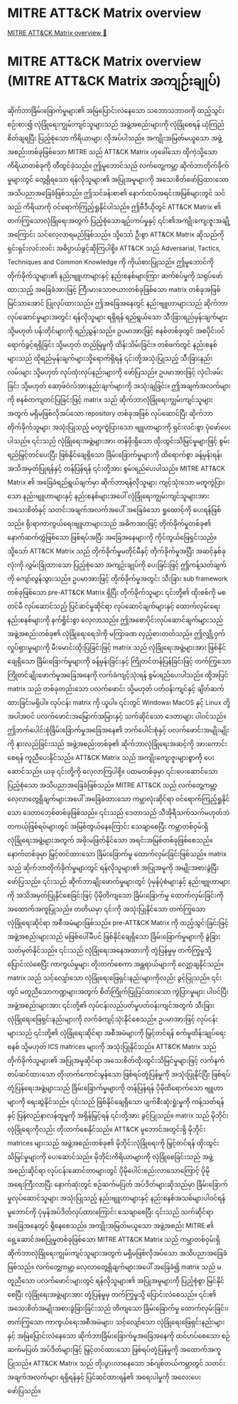 # MITRE ATT&CK Matrix overview

[MITRE ATT&CK Matrix overview 🔗](https://www.coursera.org/learn/advanced-cybersecurity-concepts-and-capstone-project/lecture/ZBrn6/mitre-att-ck-matrix-overview)

# MITRE ATT&CK Matrix overview (MITRE ATT&CK Matrix အကျဉ်းချုပ်)

ဆိုက်ဘာခြိမ်းခြောက်မှုများ၏ အမြဲပြောင်းလဲနေသော သဘောသဘာဝကို ထည့်သွင်းစဉ်းစား၍ လုံခြုံရေးကျွမ်းကျင်သူများသည် အဖွဲ့အစည်းများကို လုံခြုံစေရန် ယုံကြည်စိတ်ချရပြီး ပြည့်စုံသော ကိရိယာများ လိုအပ်ပါသည်။ အကျိုးအမြတ်မယူသော အဖွဲ့အစည်းတစ်ခုဖြစ်သော MITRE သည် ATT&CK Matrix ဟုခေါ်သော ထိုကဲ့သို့သော ကိရိယာတစ်ခုကို တီထွင်ခဲ့သည်။ ဤမူဘောင်သည် လက်တွေ့ကမ္ဘာ့ ဆိုက်ဘာတိုက်ခိုက်မှုများတွင် တွေ့ရှိရသော ရန်လိုသူများ၏ အပြုအမူများကို အသေးစိတ်ဖော်ပြထားသော အသိပညာအခြေခံဖြစ်သည်။ ဤသင်ခန်းစာ၏ နောက်ထပ်အရင်းအမြစ်များတွင် သင်သည် ကိရိယာကို ဝင်ရောက်ကြည့်ရှုနိုင်ပါသည်။ ဤဗီဒီယိုတွင် ATT&CK Matrix ၏ တက်ကြွသောလုံခြုံရေးအတွက် ပြည့်စုံသောချဉ်းကပ်မှုနှင့် ၎င်း၏အကျိုးကျေးဇူးအချို့အကြောင်း သင်လေ့လာရမည်ဖြစ်သည်။ သို့သော် ဦးစွာ ATT&CK Matrix ဆိုသည်ကို ရှင်းရှင်းလင်းလင်း အဓိပ္ပာယ်ဖွင့်ဆိုကြပါစို့။ ATT&CK သည် Adversarial, Tactics, Techniques and Common Knowledge ကို ကိုယ်စားပြုသည်။ ဤမူဘောင်ကို တိုက်ခိုက်သူများ၏ နည်းဗျူဟာများနှင့် နည်းစနစ်များကြား ဆက်စပ်မှုကို သရုပ်ဖော်ထားသည့် အခြေခံအားဖြင့် ကြီးမားသောဇယားတစ်ခုဖြစ်သော matrix တစ်ခုအဖြစ် မြင်သာအောင် ပြုလုပ်ထားသည်။ ဤအခြေအနေတွင် နည်းဗျူဟာများသည် ဆိုက်ဘာလုပ်ဆောင်မှုများအတွင်း ရန်လိုသူများ ရရှိရန် ရည်ရွယ်သော သီးခြားရည်မှန်းချက်များ သို့မဟုတ် ပန်းတိုင်များကို ရည်ညွှန်းသည်။ ဥပမာအားဖြင့် စနစ်တစ်ခုတွင် အစပိုင်းဝင်ရောက်ခွင့်ရရှိခြင်း သို့မဟုတ် တည်မြဲမှုကို ထိန်းသိမ်းခြင်း။ တစ်ဖက်တွင် နည်းစနစ်များသည် ထိုရည်မှန်းချက်များသို့ရောက်ရှိရန် ၎င်းတို့အသုံးပြုသည့် သီးခြားနည်းလမ်းများ သို့မဟုတ် လုပ်ထုံးလုပ်နည်းများကို ဖော်ပြသည်။ ဥပမာအားဖြင့် လှံငါးဖမ်းခြင်း သို့မဟုတ် ဆော့ဖ်ဝဲလ်အားနည်းချက်များကို အသုံးချခြင်း။ ဤအချက်အလက်များကို စနစ်တကျတင်ပြခြင်းဖြင့် matrix သည် ဆိုက်ဘာလုံခြုံရေးကျွမ်းကျင်သူများအတွက် မရှိမဖြစ်လိုအပ်သော repository တစ်ခုအဖြစ် လုပ်ဆောင်ပြီး ဆိုက်ဘာတိုက်ခိုက်သူများ အသုံးပြုသည့် မတူကွဲပြားသော ဗျူဟာများကို ရှင်းလင်းစွာ ပုံဖော်ပေးပါသည်။ ၎င်းသည် လုံခြုံရေးအဖွဲ့များအား တန်ဖိုးရှိသော ထိုးထွင်းသိမြင်မှုများဖြင့် စွမ်းရည်မြှင့်တင်ပေးပြီး ဖြစ်နိုင်ချေရှိသော ခြိမ်းခြောက်မှုများကို ထိရောက်စွာ ခန့်မှန်းရန်၊ အသိအမှတ်ပြုရန်နှင့် တန်ပြန်ရန် ၎င်းတို့အား စွမ်းရည်ပေးပါသည်။ MITRE ATT&CK Matrix ၏ အခြေခံရည်ရွယ်ချက်မှာ ဆိုက်ဘာရန်လိုသူများ ကျင့်သုံးသော မတူကွဲပြားသော နည်းဗျူဟာများနှင့် နည်းစနစ်များအပေါ် လုံခြုံရေးကျွမ်းကျင်သူများအား အသေးစိတ်နှင့် သတင်းအချက်အလက်အပေါ် အခြေခံသော ရှုထောင့်ကို ပေးရန်ဖြစ်သည်။ ရိုးရာကာကွယ်ရေးဗျူဟာများသည် အဓိကအားဖြင့် တိုက်ခိုက်မှုတစ်ခု၏ နောက်ဆက်တွဲဖြစ်သော ဖြစ်ရပ်အပြီး အခြေအနေများကို ကိုင်တွယ်ဖြေရှင်းသည်။ သို့သော် ATT&CK Matrix သည် တိုက်ခိုက်မှုမတိုင်မီနှင့် တိုက်ခိုက်မှုအပြီး အဆင့်နှစ်ခုလုံးကို လွှမ်းခြုံထားသော ပြည့်စုံသော အကျဉ်းချုပ်ကို ပေးခြင်းဖြင့် ဤကန့်သတ်ချက်ကို ကျော်လွန်သွားသည်။ ဥပမာအားဖြင့် တိုက်ခိုက်မှုအတွင်း သီးခြား sub framework တစ်ခုဖြစ်သော pre-ATT&CK Matrix ရှိပြီး တိုက်ခိုက်သူများ ၎င်းတို့၏ ထိုးစစ်ကို မစတင်မီ လုပ်ဆောင်သည့် ပြင်ဆင်မှုဆိုင်ရာ လုပ်ဆောင်ချက်များနှင့် ထောက်လှမ်းရေးနည်းစနစ်များကို နက်ရှိုင်းစွာ လေ့လာသည်။ ဤအစောပိုင်းလုပ်ဆောင်ချက်များသည် အဖွဲ့အစည်းတစ်ခု၏ လုံခြုံရေးရေဒါကို မကြာခဏ လှည့်စားတတ်သည်။ ဤလျှို့ဝှက်လှုပ်ရှားမှုများကို မီးမောင်းထိုးပြခြင်းဖြင့် matrix သည် လုံခြုံရေးအဖွဲ့များအား ဖြစ်နိုင်ချေရှိသော ခြိမ်းခြောက်မှုများကို ခန့်မှန်းခြင်းနှင့် ကြိုတင်တန်ပြန်ခြင်းဖြင့် တက်ကြွသော ကြိုတင်ချိုးဖောက်မှုအခြေအနေကို လက်ခံကျင့်သုံးရန် စွမ်းရည်ပေးပါသည်။ ထို့အပြင် matrix သည် တစ်ခုတည်းသော ပလက်ဖောင်း သို့မဟုတ် ပတ်ဝန်းကျင်နှင့် ချိတ်ဆက်ထားခြင်းမရှိပါ။ လုပ်ငန်း matrix ကို ယူပါ။ ၎င်းတွင် Windows၊ MacOS နှင့် Linux တို့အပါအဝင် ပလက်ဖောင်းအမြောက်အမြားနှင့် သက်ဆိုင်သော ဒေတာများ ပါဝင်သည်။ ဤဘက်ပေါင်းစုံခြိမ်းခြောက်မှုအခြေအနေ၏ ဘက်ပေါင်းစုံနှင့် ပလက်ဖောင်းအမျိုးမျိုးကို နားလည်ခြင်းသည် အဖွဲ့အစည်းတစ်ခု၏ ဆိုက်ဘာလုံခြုံရေးအဆင့်ကို အားကောင်းစေရန် ကူညီပေးနိုင်သည်။ ATT&CK Matrix သည် အကျိုးကျေးဇူးများစွာကို ပေးဆောင်သည်။ ယခု ၎င်းတို့ကို လေ့လာကြပါစို့။ ပထမတစ်ခုမှာ ၎င်းပေးဆောင်သော ပြည့်စုံသော အသိပညာအခြေခံဖြစ်သည်။ MITRE ATT&CK သည် လက်တွေ့ကမ္ဘာ့ လေ့လာတွေ့ရှိချက်များအပေါ် အခြေခံထားသော ကမ္ဘာလုံးဆိုင်ရာ ဝင်ရောက်ကြည့်ရှုနိုင်သော ဒေတာဘေ့စ်တစ်ခုဖြစ်သည်။ ၎င်းသည် ဒေတာသည် သီအိုရီသက်သက်မဟုတ်ဘဲ တကယ့်ဖြစ်ရပ်များတွင် အမြစ်တွယ်နေကြောင်း သေချာစေပြီး ကမ္ဘာတစ်ဝှမ်းရှိ လုံခြုံရေးအဖွဲ့များအတွက် အဖိုးမဖြတ်နိုင်သော အရင်းအမြစ်တစ်ခုဖြစ်စေသည်။ နောက်တစ်ခုမှာ မြှင့်တင်ထားသော ခြိမ်းခြောက်မှု ထောက်လှမ်းခြင်းဖြစ်သည်။ matrix သည် ဆိုက်ဘာတိုက်ခိုက်မှုများတွင် ရန်လိုသူများ၏ အပြုအမူကို အမျိုးအစားခွဲပြီး ဖော်ပြသည်။ ၎င်းသည် ဆိုက်ဘာချိုးဖောက်မှုများတွင် ပုံမှန်ပုံစံများနှင့် နည်းဗျူဟာများကို အသိအမှတ်ပြုနိုင်စေခြင်းဖြင့် ပိုမိုတိကျသော ခြိမ်းခြောက်မှု ထောက်လှမ်းခြင်းကို အထောက်အကူပြုသည်။ တတိယမှာ ၎င်းကို အသုံးပြုနိုင်သော တက်ကြွသော လုံခြုံရေးဆိုင်ရာ အစီအမံများဖြစ်သည်။ pre-ATT&CK Matrix ကို ထည့်သွင်းခြင်းဖြင့် အဖွဲ့အစည်းများသည် မဖြစ်ပေါ်မီပင် ဖြစ်နိုင်ချေရှိသော ခြိမ်းခြောက်မှုများကို ခွဲခြားသတ်မှတ်နိုင်သည်။ ၎င်းသည် လုံခြုံရေးအနေအထားကို တုံ့ပြန်မှုမှ တက်ကြွမှုသို့ ပြောင်းလဲစေပြီး ကာကွယ်မှုများ တိုးတက်စေကာ အန္တရာယ်များကို လျှော့ချနိုင်သည်။ matrix သည် သင့်လျော်သော လုံခြုံရေးဖြေရှင်းနည်းများကိုလည်း ခွင့်ပြုသည်။ ၎င်းတွင် မတူညီသောကဏ္ဍများအတွက် စိတ်ကြိုက်ပြုပြင်ထားသော ကွဲပြားမှုများ ပါဝင်ပြီး အဖွဲ့အစည်းများအား ၎င်းတို့၏ လုပ်ငန်းလည်ပတ်မှုပတ်ဝန်းကျင်အတွက် သီးခြားလုံခြုံရေးဖြေရှင်းနည်းများကို လက်ခံကျင့်သုံးနိုင်စေသည်။ ဥပမာအားဖြင့် လုပ်ငန်းများသည် ၎င်းတို့၏ လုံခြုံရေးဆိုင်ရာ အစီအမံများကို မြှင့်တင်ရန် စက်မှုထိန်းချုပ်ရေးစနစ် သို့မဟုတ် ICS matrices များကို အသုံးပြုနိုင်သည်။ ATT&CK Matrix သည် တိုက်ခိုက်သူများ၏ အပြုအမူဆိုင်ရာ အသေးစိတ်ထိုးထွင်းသိမြင်မှုများဖြင့် လက်နက်တပ်ဆင်ထားသော တိုးတက်ကောင်းမွန်သော ဖြစ်ရပ်တုံ့ပြန်မှုကို အသုံးပြုနိုင်ပြီး ဖြစ်ရပ်တုံ့ပြန်ရေးအဖွဲ့များသည် ခြိမ်းခြောက်မှုများကို တန်ပြန်ရန် ပိုမိုထိရောက်သော ဗျူဟာများကို ရေးဆွဲနိုင်သည်။ ၎င်းသည် ဖြစ်နိုင်ချေရှိသော ပျက်စီးဆုံးရှုံးမှုကို ကန့်သတ်ရန်နှင့် ပြန်လည်နာလန်ထူမှုကို အရှိန်မြှင့်ရန် ၎င်းတို့အား ခွင့်ပြုသည်။ matrix သည် မိုဘိုင်းလုံခြုံရေးကိုလည်း တိုးတက်စေနိုင်သည်။ ATT&CK မူဘောင်အတွင်းရှိ မိုဘိုင်း matrices များသည် အဖွဲ့အစည်းတစ်ခု၏ မိုဘိုင်းလုံခြုံရေးကို မြှင့်တင်ရန် ထိုးထွင်းသိမြင်မှုများကို ပေးဆောင်သည်။ မိုဘိုင်းကိရိယာများကို လုံခြုံစေခြင်းသည် အဖွဲ့အစည်းဆိုင်ရာ လုပ်ငန်းဆောင်တာများတွင် ပိုမိုပေါင်းစည်းလာသောကြောင့် ပိုမိုအရေးကြီးလာပြီး နောက်ဆုံးတွင် စဉ်ဆက်မပြတ် အပ်ဒိတ်များဆိုသည်မှာ ခြိမ်းခြောက်မှုလုပ်ဆောင်သူများ အသုံးပြုသည့် နည်းဗျူဟာများနှင့် နည်းစနစ်အသစ်များပါဝင်ရန် မူဘောင်ကို ပုံမှန်အပ်ဒိတ်လုပ်ထားကြောင်း သေချာစေပြီး ၎င်းသည် သက်ဆိုင်ရာအခြေအနေတွင် ရှိနေစေသည်။ အကျိုးအမြတ်မယူသော အဖွဲ့အစည်း MITRE ၏ ရှေ့ဆောင်အစပြုမှုတစ်ခုဖြစ်သော MITRE ATT&CK Matrix သည် ကမ္ဘာတစ်ဝှမ်းရှိ ဆိုက်ဘာလုံခြုံရေးကျွမ်းကျင်သူများအတွက် မရှိမဖြစ်လိုအပ်သော အသိပညာအခြေခံဖြစ်သည်။ လက်တွေ့ကမ္ဘာ့ လေ့လာတွေ့ရှိချက်များအပေါ် အခြေခံ၍ matrix သည် မတူညီသော ပလက်ဖောင်းများတွင် ရန်လိုသူများ၏ အပြုအမူများကို ပြည့်စုံစွာ မြင်နိုင်စေပြီး လုံခြုံရေးအဖွဲ့များအား တုံ့ပြန်မှုမှ တက်ကြွမှုသို့ ပြောင်းလဲစေသည်။ ၎င်း၏ အသေးစိတ်အမျိုးအစားခွဲခြားခြင်းသည် တိကျသော ခြိမ်းခြောက်မှု ထောက်လှမ်းခြင်း၊ တက်ကြွသော ကာကွယ်ရေးအစီအမံများ၊ သင့်လျော်သော လုံခြုံရေးဖြေရှင်းနည်းများနှင့် အမြဲပြောင်းလဲနေသော ဆိုက်ဘာခြိမ်းခြောက်မှုအခြေအနေကို ထင်ဟပ်စေသော စဉ်ဆက်မပြတ် အပ်ဒိတ်များဖြင့် မြှင့်တင်ထားသော ဖြစ်ရပ်တုံ့ပြန်မှုကို အထောက်အကူပြုသည်။ ATT&CK Matrix သည် တိုးပွားလာနေသော ဒစ်ဂျစ်တယ်ကမ္ဘာတွင် သတင်းအချက်အလက်များ ရရှိရန်နှင့် ပြင်ဆင်ထားရန်၏ အရေးပါမှုကို အလေးပေးဖော်ပြသည်။

